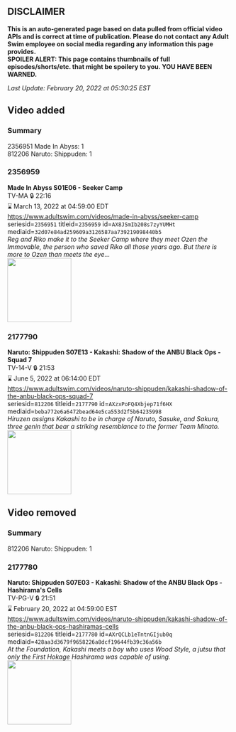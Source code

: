## DISCLAIMER
**This is an auto-generated page based on data pulled from official video APIs and is correct at time of publication. Please do not contact any Adult Swim employee on social media regarding any information this page provides.**  
**SPOILER ALERT: This page contains thumbnails of full episodes/shorts/etc. that might be spoilery to you. YOU HAVE BEEN WARNED.**  

_Last Update: February 20, 2022 at 05:30:25 EST_
## Video added
### Summary
2356951 Made In Abyss: 1  
812206 Naruto: Shippuden: 1  
### 2356959
**Made In Abyss S01E06 - Seeker Camp**  
TV-MA 🔒 22:16  
⌛ March 13, 2022 at 04:59:00 EDT  
https://www.adultswim.com/videos/made-in-abyss/seeker-camp  
seriesid=`2356951` titleid=`2356959` id=`AX8JSmIb208s7zyYUMHt` mediaid=`32d07e84ad259609a3126587aa739219098440b5`  
_Reg and Riko make it to the Seeker Camp where they meet Ozen the Immovable, the person who saved Riko all those years ago. But there is more to Ozen than meets the eye..._  
<a href="https://media.cdn.adultswim.com/uploads/20220217/thumbnails/2_222171622446-MadeInAbyss_006_SeekerCamp.png"><img src="https://media.cdn.adultswim.com/uploads/20220217/thumbnails/2_222171622446-MadeInAbyss_006_SeekerCamp.png" height="144px" /></a>
### 2177790
**Naruto: Shippuden S07E13 - Kakashi: Shadow of the ANBU Black Ops - Squad 7**  
TV-14-V 🔒 21:53  
⌛ June 5, 2022 at 06:14:00 EDT  
https://www.adultswim.com/videos/naruto-shippuden/kakashi-shadow-of-the-anbu-black-ops-squad-7  
seriesid=`812206` titleid=`2177790` id=`AXzxPoFQ4Xbjep71f6HX` mediaid=`beba772e6a6472bead64e5ca553d2f5b64235998`  
_Hiruzen assigns Kakashi to be in charge of Naruto, Sasuke, and Sakura, three genin that bear a striking resemblance to the former Team Minato._  
<a href="https://media.cdn.adultswim.com/uploads/20211108/thumbnails/2_211181525178-NarutoShippuden_361_KakashiShadowOfTheANBUBlackOpsSquad7.png"><img src="https://media.cdn.adultswim.com/uploads/20211108/thumbnails/2_211181525178-NarutoShippuden_361_KakashiShadowOfTheANBUBlackOpsSquad7.png" height="144px" /></a>
## Video removed
### Summary
812206 Naruto: Shippuden: 1  
### 2177780
**Naruto: Shippuden S07E03 - Kakashi: Shadow of the ANBU Black Ops - Hashirama's Cells**  
TV-PG-V 🔒 21:51  
⌛ February 20, 2022 at 04:59:00 EST  
https://www.adultswim.com/videos/naruto-shippuden/kakashi-shadow-of-the-anbu-black-ops-hashiramas-cells  
seriesid=`812206` titleid=`2177780` id=`AXrQCLb1eTntnGIjub0q` mediaid=`428aa3d3679f9658226a8dcf19644fb39c36a56b`  
_At the Foundation, Kakashi meets a boy who uses Wood Style, a jutsu that only the First Hokage Hashirama was capable of using._  
<a href="https://media.cdn.adultswim.com/uploads/20210723/thumbnails/2_21723111338-NarutoShippuden_351_KakashiShadowOfTheANBUBlackOpsHashiramasCells.png"><img src="https://media.cdn.adultswim.com/uploads/20210723/thumbnails/2_21723111338-NarutoShippuden_351_KakashiShadowOfTheANBUBlackOpsHashiramasCells.png" height="144px" /></a>
